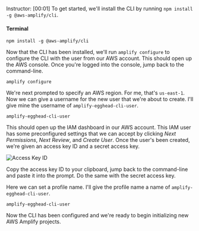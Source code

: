 Instructor: [00:01] To get started, we'll install the CLI by running `npm install -g @aws-amplify/cli`. 

#### Terminal
```
npm install -g @aws-amplify/cli
```

Now that the CLI has been installed, we'll run `amplify configure` to configure the CLI with the user from our AWS account. This should open up the AWS console. Once you're logged into the console, jump back to the command-line.

```
amplify configure
```

We're next prompted to specify an AWS region. For me, that's `us-east-1`. Now we can give a username for the new user that we're about to create. I'll give mine the username of `amplify-egghead-cli-user`. 

```
amplify-egghead-cli-user
```

This should open up the IAM dashboard in our AWS account. This IAM user has some preconfigured settings that we can accept by clicking *Next Permissions*, *Next Review*, and *Create User*. Once the user's been created, we're given an access key ID and a secret access key.

![Access Key ID](https://res.cloudinary.com/dg3gyk0gu/image/upload/v1549391501/transcript-images/egghead-install-configure-the-aws-amplify-cli-aws-access-key-id.jpg)

Copy the access key ID to your clipboard, jump back to the command-line and paste it into the prompt. Do the same with the secret access key.

Here we can set a profile name. I'll give the profile name a name of `amplify-egghead-cli-user`. 

```
amplify-egghead-cli-user
```

Now the CLI has been configured and we're ready to begin initializing new AWS Amplify projects.